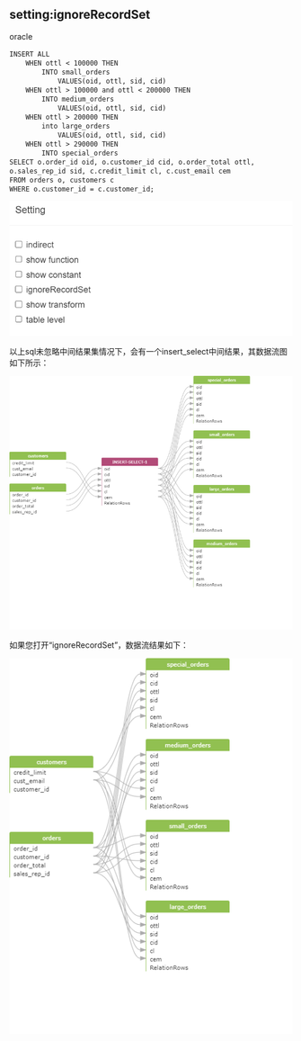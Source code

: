 ## setting:ignoreRecordSet
oracle
```
INSERT ALL
	WHEN ottl < 100000 THEN
		INTO small_orders
			VALUES(oid, ottl, sid, cid)
	WHEN ottl > 100000 and ottl < 200000 THEN
		INTO medium_orders
			VALUES(oid, ottl, sid, cid)
	WHEN ottl > 200000 THEN
		into large_orders
			VALUES(oid, ottl, sid, cid)
	WHEN ottl > 290000 THEN
		INTO special_orders
SELECT o.order_id oid, o.customer_id cid, o.order_total ottl,
o.sales_rep_id sid, c.credit_limit cl, c.cust_email cem
FROM orders o, customers c
WHERE o.customer_id = c.customer_id;
```
![png](../images/setting_ignoreRecordSet_01.png)

以上sql未忽略中间结果集情况下，会有一个insert_select中间结果，其数据流图如下所示：

![png](../images/setting_ignoreRecordSet_02.png)

如果您打开“ignoreRecordSet”，数据流结果如下：

![png](../images/setting_ignoreRecordSet_03.png) 